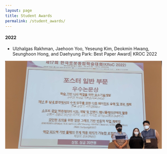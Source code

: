 ```yaml
---
layout: page
title: Student Awards
permalink: /student_awards/
---
```


  <div class=wrapper>
      <h4>2022</h4> 
      <ul class="news-list">
        <li>Ulzhalgas Rakhman, Jaehoon Yoo, Yeseung Kim, Deokmin Hwang, Seunghoon Hong, and Daehyung Park: Best Paper Award| KROC 2022 </li>
      </ul>
  </div> 
  
  <td markdown="span">
    <a href="/assets/paper_photo.png" data-lightbox="Student Awards" >
      <img style="width: 800px" src="/assets/paper_photo.png">
      </a>
</td>











